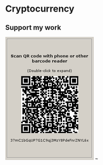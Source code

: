 # Cryptocurrency 

## Support my work

![alt text](https://github.com/InserirAquiNome/crypto/blob/master/static/image/donate.png "Logo Title Text 1")
~                                                                                                                   

